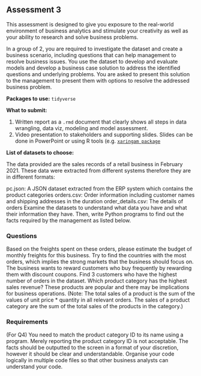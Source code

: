 ## Assessment 3

This assessment is designed to give you exposure to the real-world environment of business analytics and stimulate your creativity as well as your ability to research and 
solve business problems. 

In a group of 2, you are required to investigate the dataset and create a business scenario, including questions that can help management to resolve business issues. 
You use the dataset to develop and evaluate models and develop a business case solution to address the identified questions and underlying problems.
You are asked to present this solution to the management to present them with options to resolve the addressed business problem.
 
**Packages to use:**
`tidyverse`

**What to submit:**

1. Written report as a `.rmd` document that clearly shows all steps in data wrangling, data viz, modeling and model assessment.
2. Video presentation to stakeholders and supporting slides. Slides can be done in PowerPoint or using R tools (e.g. [`xaringam package`](https://bookdown.org/yihui/rmarkdown/xaringan.html)

**List of datasets to choose:**


The data provided are the sales records of a retail business in February 2021. These data were extracted from different systems therefore they are in different formats:

pc.json: A JSON dataset extracted from the ERP system which contains the product categories
orders.csv: Order information including customer names and shipping addresses in the duration
order_details.csv: The details of orders
Examine the datasets to understand what data you have and what their information they have. Then, write Python programs to find out the facts required by the management as listed below.



### Questions
Based on the freights spent on these orders, please estimate the budget of monthly freights for this business.
Try to find the countries with the most orders, which implies the strong markets that the business should focus on.
The business wants to reward customers who buy frequently by rewarding them with discount coupons. Find 3 customers who have the highest number of orders in the dataset.
Which product category has the highest sales revenue? These products are popular and there may be implications for business operations. (Note: The total sales of a product is the sum of the values of unit price * quantity in all relevant orders. The sales of a product category are the sum of the total sales of the products in the category.)

### Requirements
(For Q4) You need to match the product category ID to its name using a program. Merely reporting the product category ID is not acceptable.
The facts should be outputted to the screen in a format of your discretion, however it should be clear and understandable.
Organise your code logically in multiple code files so that other business analysts can understand your code.
